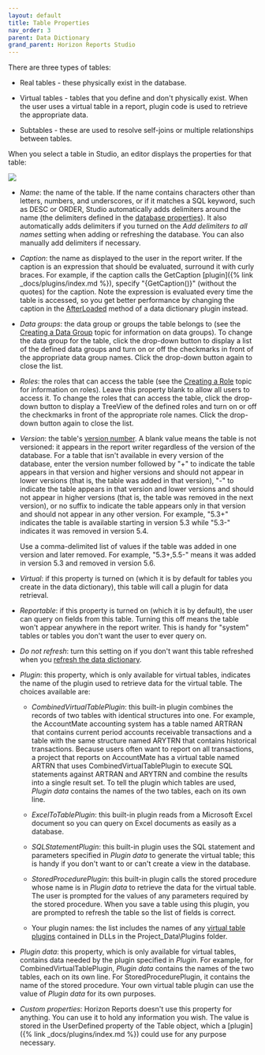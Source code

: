 ```yaml
---
layout: default
title: Table Properties
nav_order: 3
parent: Data Dictionary
grand_parent: Horizon Reports Studio
---
```


There are three types of tables:

* Real tables - these physically exist in the database.

* Virtual tables - tables that you define and don't physically exist. When the user uses a virtual table in a report, plugin code is used to retrieve the appropriate data. 

* Subtables - these are used to resolve self-joins or multiple relationships between tables.

When you select a table in Studio, an editor displays the properties for that table:

![](images\tableprops.png)

* *Name*: the name of the table. If the name contains characters other than letters, numbers, and underscores, or if it matches a SQL keyword, such as DESC or ORDER, Studio automatically adds delimiters around the name (the delimiters defined in the [database properties](vfps://Topic/_0PR0V3L9G)). It also automatically adds delimiters if you turned on the *Add delimiters to all names* setting when adding or refreshing the database. You can also manually add delimiters if necessary.

* *Caption*: the name as displayed to the user in the report writer. If the caption is an expression that should be evaluated, surround it with curly braces. For example, if the caption calls the GetCaption [plugin]({% link _docs/plugins/index.md %}), specify "{GetCaption()}" (without the quotes) for the caption. Note the expression is evaluated every time the table is accessed, so you get better performance by changing the caption in the [AfterLoaded](vfps://Topic/_0OY0XE8SD) method of a data dictionary plugin instead.

* *Data groups*: the data group or groups the table belongs to (see the [Creating a Data Group](vfps://Topic/_1O90ZE2TD) topic for information on data groups). To change the data group for the table, click the drop-down button to display a list of the defined data groups and turn on or off the checkmarks in front of the appropriate data group names. Click the drop-down button again to close the list.

* *Roles*: the roles that can access the table (see the [Creating a Role](vfps://Topic/_1O90ZEBQ4) topic for information on roles). Leave this property blank to allow all users to access it. To change the roles that can access the table, click the drop-down button to display a TreeView of the defined roles and turn on or off the checkmarks in front of the appropriate role names. Click the drop-down button again to close the list.

* *Version*: the table's [version number](vfps://Topic/_2M70UOIFZ). A blank value means the table is not versioned: it appears in the report writer regardless of the version of the database. For a table that isn't available in every version of the database, enter the version number followed by "+" to indicate the table appears in that version and higher versions and should not appear in lower versions (that is, the table was added in that version), "-" to indicate the table appears in that version and lower versions and should not appear in higher versions (that is, the table was removed in the next version), or no suffix to indicate the table appears only in that version and should not appear in any other version. For example, "5.3+" indicates the table is available starting in version 5.3 while "5.3-" indicates it was removed in version 5.4.

    Use a comma-delimited list of values if the table was added in one version and later removed. For example, "5.3+,5.5-" means it was added in version 5.3 and removed in version 5.6.
	
* *Virtual*: if this property is turned on (which it is by default for tables you create in the data dictionary), this table will call a plugin for data retrieval.

* *Reportable*: if this property is turned on (which it is by default), the user can query on fields from this table. Turning this off means the table won't appear anywhere in the report writer. This is handy for "system" tables or tables you don't want the user to ever query on.

* *Do not refresh*: turn this setting on if you don't want this table refreshed when you [refresh the data dictionary](vfps://Topic/_0W40YBOER).

* *Plugin*: this property, which is only available for virtual tables, indicates the name of the plugin used to retrieve data for the virtual table. The choices available are:

    * *CombinedVirtualTablePlugin*: this built-in plugin combines the records of two tables with identical structures into one. For example, the AccountMate accounting system has a table named ARTRAN that contains current period accounts receivable transactions and a table with the same structure named ARYTRN that contains historical transactions. Because users often want to report on all transactions, a project that reports on AccountMate has a virtual table named ARTRN that uses CombinedVirtualTablePlugin to execute SQL statements against ARTRAN and ARYTRN and combine the results into a single result set. To tell the plugin which tables are used, *Plugin data* contains the names of the two tables, each on its own line.

    * *ExcelToTablePlugin*: this built-in plugin reads from a Microsoft Excel document so you can query on Excel documents as easily as a database.

    * *SQLStatementPlugin*: this built-in plugin uses the SQL statement and parameters specified in *Plugin data* to generate the virtual table; this is handy if you don't want to or can't create a view in the database.

    * *StoredProcedurePlugin*: this built-in plugin calls the stored procedure whose name is in *Plugin data* to retrieve the data for the virtual table. The user is prompted for the values of any parameters required by the stored procedure. When you save a table using this plugin, you are prompted to refresh the table so the list of fields is correct.

    * Your plugin names: the list includes the names of any [virtual table plugins](vfps://Topic/_3QV0SA9WN) contained in DLLs in the Project_Data\Plugins folder.

* *Plugin data*: this property, which is only available for virtual tables, contains data needed by the plugin specified in *Plugin*. For example, for CombinedVirtualTablePlugin, *Plugin data* contains the names of the two tables, each on its own line. For StoredProcedurePlugin, it contains the name of the stored procedure. Your own virtual table plugin can use the value of *Plugin data* for its own purposes.

* *Custom properties*: Horizon Reports doesn't use this property for anything. You can use it to hold any information you wish. The value is stored in the UserDefined property of the Table object, which a [plugin]({% link _docs/plugins/index.md %}) could use for any purpose necessary.

